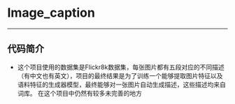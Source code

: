 # Image_caption
***
## 代码简介
* 这个项目使用的数据集是Flickr8k数据集，每张图片都有五段对应的不同描述（有中文也有英文），项目的最终结果是为了训练一个能够提取图片特征以及语料特征的生成器模型，最终能够对一张图片自动生成描述，这些描述均来自词库。
  在这个项目中仍然有较多未完善的地方
